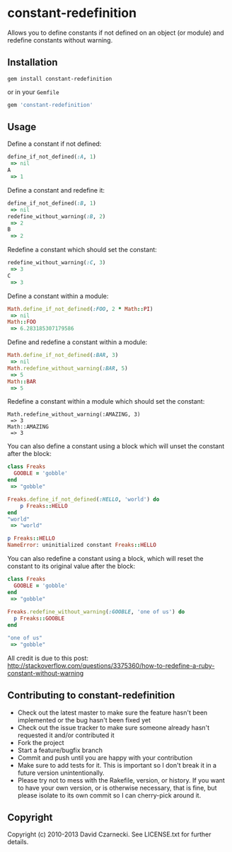 # constant-redefinition

Allows you to define constants if not defined on an object (or module) and redefine constants without warning.

## Installation

`gem install constant-redefinition`

or in your `Gemfile`

```ruby
gem 'constant-redefinition'
```

## Usage

Define a constant if not defined:

```ruby
define_if_not_defined(:A, 1)
 => nil 
A
 => 1 
```

Define a constant and redefine it:

```ruby
define_if_not_defined(:B, 1)
 => nil 
redefine_without_warning(:B, 2)
 => 2 
B
 => 2 
```

Redefine a constant which should set the constant:    

```ruby
redefine_without_warning(:C, 3)
 => 3 
C
 => 3 
```

Define a constant within a module:

```ruby
Math.define_if_not_defined(:FOO, 2 * Math::PI)
 => nil 
Math::FOO
 => 6.283185307179586 
```

Define and redefine a constant within a module:

```ruby
Math.define_if_not_defined(:BAR, 3)
 => nil 
Math.redefine_without_warning(:BAR, 5)
 => 5 
Math::BAR
 => 5 
```

Redefine a constant within a module which should set the constant:

```
Math.redefine_without_warning(:AMAZING, 3)
 => 3 
Math::AMAZING
 => 3 
```

You can also define a constant using a block which will unset the constant after the block:

```ruby
class Freaks
  GOOBLE = 'gobble'
end
 => "gobble" 

Freaks.define_if_not_defined(:HELLO, 'world') do
    p Freaks::HELLO
end
"world"
 => "world" 

p Freaks::HELLO
NameError: uninitialized constant Freaks::HELLO
```

You can also redefine a constant using a block, which will reset the constant to its original value after the block:

```ruby
class Freaks
  GOOBLE = 'gobble'
end
 => "gobble" 
 
Freaks.redefine_without_warning(:GOOBLE, 'one of us') do
  p Freaks::GOOBLE
end

"one of us"
 => "gobble" 
```

All credit is due to this post: http://stackoverflow.com/questions/3375360/how-to-redefine-a-ruby-constant-without-warning

## Contributing to constant-redefinition
 
* Check out the latest master to make sure the feature hasn't been implemented or the bug hasn't been fixed yet
* Check out the issue tracker to make sure someone already hasn't requested it and/or contributed it
* Fork the project
* Start a feature/bugfix branch
* Commit and push until you are happy with your contribution
* Make sure to add tests for it. This is important so I don't break it in a future version unintentionally.
* Please try not to mess with the Rakefile, version, or history. If you want to have your own version, or is otherwise necessary, that is fine, but please isolate to its own commit so I can cherry-pick around it.

## Copyright

Copyright (c) 2010-2013 David Czarnecki. See LICENSE.txt for further details.